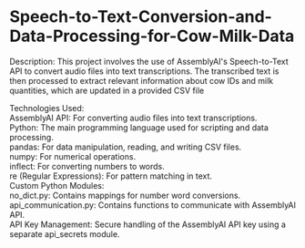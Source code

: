 # Speech-to-Text-Conversion-and-Data-Processing-for-Cow-Milk-Data

Description: 
This project involves the use of AssemblyAI's Speech-to-Text API to convert audio files
into text transcriptions. The transcribed text is then processed to extract relevant
information about cow IDs and milk quantities, which are updated in a provided CSV file

Technologies Used:  
AssemblyAI API: For converting audio files into text transcriptions.  
Python: The main programming language used for scripting and data processing.  
pandas: For data manipulation, reading, and writing CSV files.  
numpy: For numerical operations.  
inflect: For converting numbers to words.  
re (Regular Expressions): For pattern matching in text.  
Custom Python Modules:  
no_dict.py: Contains mappings for number word conversions.  
api_communication.py: Contains functions to communicate with AssemblyAI API.  
API Key Management: Secure handling of the AssemblyAI API key using a separate api_secrets module.  
